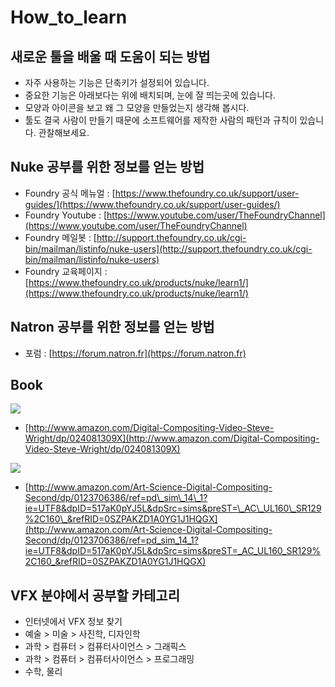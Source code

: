 # How\_to\_learn

## 새로운 툴을 배울 때 도움이 되는 방법

* 자주 사용하는 기능은 단축키가 설정되어 있습니다.
* 중요한 기능은 아래보다는 위에 배치되며, 눈에 잘 띄는곳에 있습니다.
* 모양과 아이콘을 보고 왜 그 모양을 만들었는지 생각해 봅시다.
* 툴도 결국 사람이 만들기 때문에 소프트웨어를 제작한 사람의 패턴과 규칙이 있습니다. 관찰해보세요.

## Nuke 공부를 위한 정보를 얻는 방법

* Foundry 공식 메뉴얼 : [https://www.thefoundry.co.uk/support/user-guides/](https://www.thefoundry.co.uk/support/user-guides/)
* Foundry Youtube : [https://www.youtube.com/user/TheFoundryChannel](https://www.youtube.com/user/TheFoundryChannel)
* Foundry 메일봇 : [http://support.thefoundry.co.uk/cgi-bin/mailman/listinfo/nuke-users](http://support.thefoundry.co.uk/cgi-bin/mailman/listinfo/nuke-users)
* Foundry 교육페이지 : [https://www.thefoundry.co.uk/products/nuke/learn1/](https://www.thefoundry.co.uk/products/nuke/learn1/)

## Natron 공부를 위한 정보를 얻는 방법

* 포럼 : [https://forum.natron.fr](https://forum.natron.fr)

## Book

![](http://ecx.images-amazon.com/images/I/51eTn90ZRkL._SX383_BO1,204,203,200_.jpg)

* [http://www.amazon.com/Digital-Compositing-Video-Steve-Wright/dp/024081309X](http://www.amazon.com/Digital-Compositing-Video-Steve-Wright/dp/024081309X)

![](http://ecx.images-amazon.com/images/I/517aK0pYJ5L._SX402_BO1,204,203,200_.jpg)

* [http://www.amazon.com/Art-Science-Digital-Compositing-Second/dp/0123706386/ref=pd\_sim\_14\_1?ie=UTF8&dpID=517aK0pYJ5L&dpSrc=sims&preST=\_AC\_UL160\_SR129%2C160\_&refRID=0SZPAKZD1A0YG1J1HQGX](http://www.amazon.com/Art-Science-Digital-Compositing-Second/dp/0123706386/ref=pd_sim_14_1?ie=UTF8&dpID=517aK0pYJ5L&dpSrc=sims&preST=_AC_UL160_SR129%2C160_&refRID=0SZPAKZD1A0YG1J1HQGX)

## VFX 분야에서 공부할 카테고리

* 인터넷에서 VFX 정보 찾기
* 예술 &gt; 미술 &gt; 사진학, 디자인학
* 과학 &gt; 컴퓨터 &gt; 컴퓨터사이언스 &gt; 그래픽스
* 과학 &gt; 컴퓨터 &gt; 컴퓨터사이언스 &gt; 프로그래밍
* 수학, 물리

